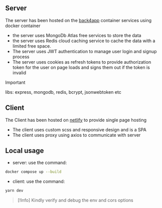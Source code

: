 ## Server

The server has been hosted on the [back4app](https://containers.back4app.com) container services using docker container

- the server uses MongoDb Atlas free services to store the data
- the server uses Redis cloud caching service to cache the data with a limited free space.
- The server uses JWT authentication to manage user login and signup process
- The server uses cookies as refresh tokens to provide authorization token for the user on page loads and signs them out if the token is invalid

> [!important]
> libs: express, mongodb, redis, bcrypt, jsonwebtoken etc

## Client

The Client has been hosted on [netlify](https://www.netlify.com/) to provide single page hosting

- The client uses custom scss and responsive design and is a SPA
- The client uses proxy using axios to communicate with server

## Local usage

- server: use the command:

```bash
docker compose up --build
```

- client: use the command:

```bash
yarn dev
```

> [!Info]
> Kindly verify and debug the env and cors options
